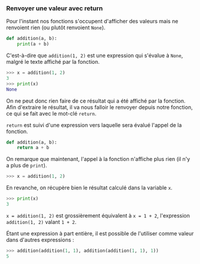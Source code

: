 ### Renvoyer une valeur avec return

Pour l'instant nos fonctions s'occupent d'afficher des valeurs mais ne renvoient rien (ou plutôt renvoient `None`).

```python
def addition(a, b):
    print(a + b)
```

C'est-à-dire que `addition(1, 2)` est une expression qui s'évalue à `None`, malgré le texte affiché par la fonction.

```python
>>> x = addition(1, 2)
3
>>> print(x)
None
```

On ne peut donc rien faire de ce résultat qui a été affiché par la fonction.
Afin d'extraire le résultat, il va nous falloir le renvoyer depuis notre fonction, ce qui se fait avec le mot-clé `return`.

`return` est suivi d'une expression vers laquelle sera évalué l'appel de la fonction.

```python
def addition(a, b):
    return a + b
```

On remarque que maintenant, l'appel à la fonction n'affiche plus rien (il n'y a plus de `print`).

```python
>>> x = addition(1, 2)
```

En revanche, on récupère bien le résultat calculé dans la variable `x`.

```python
>>> print(x)
3
```

`x = addition(1, 2)` est grossièrement équivalent à `x = 1 + 2`, l'expression `addition(1, 2)` valant `1 + 2`.

Étant une expression à part entière, il est possible de l'utiliser comme valeur dans d'autres expressions :

```python
>>> addition(addition(1, 1), addition(addition(1, 1), 1))
5
```
